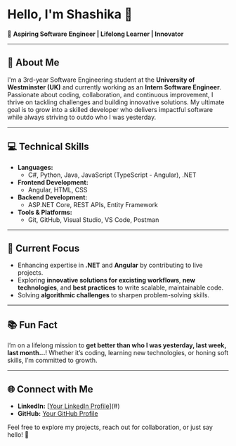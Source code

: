 # Hello, I'm Shashika 👋  

🌟 **Aspiring Software Engineer | Lifelong Learner | Innovator**  

---

## 🚀 About Me  

I'm a 3rd-year Software Engineering student at the **University of Westminster (UK)** and currently working as an **Intern Software Engineer**. Passionate about coding, collaboration, and continuous improvement, I thrive on tackling challenges and building innovative solutions. My ultimate goal is to grow into a skilled developer who delivers impactful software while always striving to outdo who I was yesterday.  

---

## 💻 Technical Skills  

- **Languages:**  
  - C#, Python, Java, JavaScript (TypeScript - Angular), .NET  
- **Frontend Development:**  
  - Angular, HTML, CSS 
- **Backend Development:**  
  - ASP.NET Core, REST APIs, Entity Framework  
- **Tools & Platforms:**  
  - Git, GitHub, Visual Studio, VS Code, Postman  

---

## 🎯 Current Focus  

- Enhancing expertise in **.NET** and **Angular** by contributing to live projects.  
- Exploring **innovative solutions for excisting workflows**, **new technologies**, and **best practices** to write scalable, maintainable code.  
- Solving **algorithmic challenges** to sharpen problem-solving skills.  

---

## 📚 Fun Fact  

I’m on a lifelong mission to **get better than who I was yesterday, last week, last month...**! Whether it’s coding, learning new technologies, or honing soft skills, I’m committed to growth.  

---

## 🌐 Connect with Me  

- **LinkedIn:** [[Your LinkedIn Profile](https://www.linkedin.com/in/shashika-sellapperuma-b86335288/)](#)  
- **GitHub:** [Your GitHub Profile](#)  

Feel free to explore my projects, reach out for collaboration, or just say hello! 🚀  

